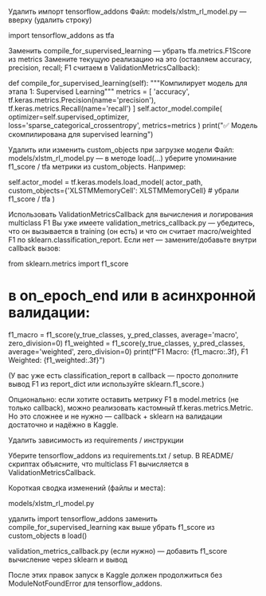 
Удалить импорт tensorflow_addons
Файл: models/xlstm_rl_model.py — вверху (удалить строку)

import tensorflow_addons as tfa


Заменить compile_for_supervised_learning — убрать tfa.metrics.F1Score из metrics
Замените текущую реализацию на это (оставляем accuracy, precision, recall; F1 считаем в ValidationMetricsCallback):

def compile_for_supervised_learning(self):
    """Компилирует модель для этапа 1: Supervised Learning"""
    metrics = [
        'accuracy',
        tf.keras.metrics.Precision(name='precision'),
        tf.keras.metrics.Recall(name='recall')
    ]
    self.actor_model.compile(
        optimizer=self.supervised_optimizer,
        loss='sparse_categorical_crossentropy',
        metrics=metrics
    )
    print("✅ Модель скомпилирована для supervised learning")


Удалить или изменить custom_objects при загрузке модели
Файл: models/xlstm_rl_model.py — в методе load(...) уберите упоминание f1_score / tfa метрики из custom_objects. Например:

self.actor_model = tf.keras.models.load_model(
    actor_path,
    custom_objects={'XLSTMMemoryCell': XLSTMMemoryCell}  # убрали f1_score / tfa
)


Использовать ValidationMetricsCallback для вычисления и логирования multiclass F1
Вы уже имеете validation_metrics_callback.py — убедитесь, что он вызывается в training (он есть) и что он считает macro/weighted F1 по sklearn.classification_report. Если нет — замените/добавьте внутри callback вызов:

from sklearn.metrics import f1_score

# в on_epoch_end или в асинхронной валидации:
f1_macro = f1_score(y_true_classes, y_pred_classes, average='macro', zero_division=0)
f1_weighted = f1_score(y_true_classes, y_pred_classes, average='weighted', zero_division=0)
print(f"F1 Macro: {f1_macro:.3f}, F1 Weighted: {f1_weighted:.3f}")

(У вас уже есть classification_report в callback — просто дополните вывод F1 из report_dict или используйте sklearn.f1_score.)


Опционально: если хотите оставить метрику F1 в model.metrics (не только callback), можно реализовать кастомный tf.keras.metrics.Metric. Но это сложнее и не нужно — callback + sklearn на валидации достаточно и надёжно в Kaggle.


Удалить зависимость из requirements / инструкции



Уберите tensorflow_addons из requirements.txt / setup.
В README/скриптах объясните, что multiclass F1 вычисляется в ValidationMetricsCallback.

Короткая сводка изменений (файлы и места):

models/xlstm_rl_model.py

удалить import tensorflow_addons
заменить compile_for_supervised_learning как выше
убрать f1_score из custom_objects в load()


validation_metrics_callback.py (если нужно) — добавить f1_score вычисление через sklearn и вывод

После этих правок запуск в Kaggle должен продолжиться без ModuleNotFoundError для tensorflow_addons.